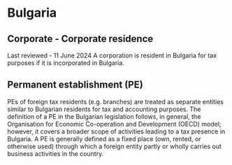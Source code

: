 # Bulgaria
## Corporate - Corporate residence
Last reviewed - 11 June 2024
A corporation is resident in Bulgaria for tax purposes if it is incorporated in Bulgaria.
## Permanent establishment (PE)
PEs of foreign tax residents (e.g. branches) are treated as separate entities similar to Bulgarian residents for tax and accounting purposes.
The definition of a PE in the Bulgarian legislation follows, in general, the Organisation for Economic Co-operation and Development (OECD) model; however, it covers a broader scope of activities leading to a tax presence in Bulgaria. A PE is generally defined as a fixed place (own, rented, or otherwise used) through which a foreign entity partly or wholly carries out business activities in the country.
